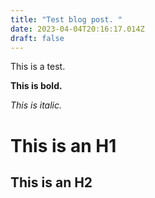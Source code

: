 ```yaml
---
title: "Test blog post. "
date: 2023-04-04T20:16:17.014Z
draft: false
---
```

This is a test.

**This is bold.**

*This is italic.* 

# This is an H1

## This is an H2